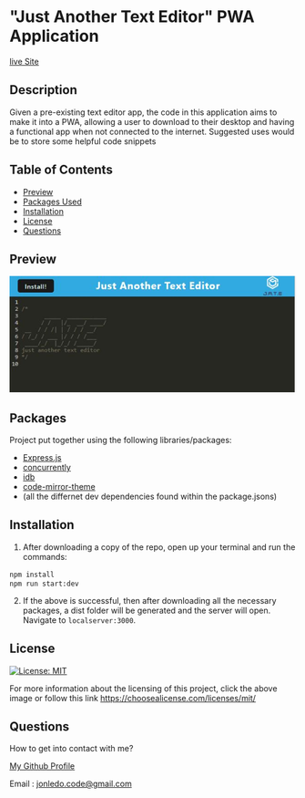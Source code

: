 # "Just Another Text Editor" PWA Application

[live Site](https://pwa-text-editor-2.herokuapp.com/)

## Description
Given a pre-existing text editor app, the code in this application aims to make it into a PWA, allowing a user to download to their desktop and having a functional app when not connected to the internet. Suggested uses would be to store some helpful code snippets

## Table of Contents

- [Preview](#preview)
- [Packages Used](#packages)
- [Installation](#installation)
- [License](#license)
- [Questions](#questions)

## Preview

![preview](./Assets/jate.jpg)

## Packages

Project put together using the following libraries/packages:

- [Express.js](https://expressjs.com/)
- [concurrently](https://www.npmjs.com/package/concurrently)
- [idb](https://www.npmjs.com/package/idb)
- [code-mirror-theme](https://www.npmjs.com/package/code-mirror-themes)
- (all the differnet dev dependencies found within the package.jsons)

## Installation

1. After downloading a copy of the repo, open up your terminal and run the commands:

```
npm install
npm run start:dev
```

2. If the above is successful, then after downloading all the necessary packages, a dist folder will be generated and the server will open. Navigate to `localserver:3000`. 

## License

 [![License: MIT](https://img.shields.io/badge/License-MIT-yellow.svg)](https://opensource.org/licenses/MIT)

For more information about the licensing of this project, click the above image or follow this link https://choosealicense.com/licenses/mit/

## Questions

How to get into contact with me?

[My Github Profile](https://github.com/Jon-Ledo)

Email : jonledo.code@gmail.com
